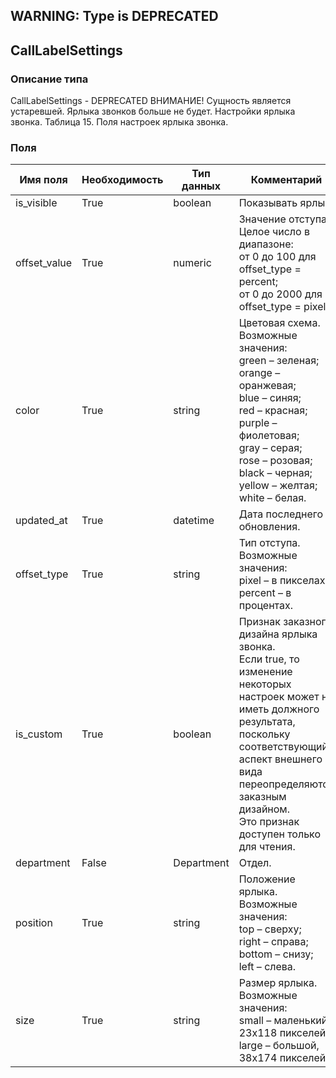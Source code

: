 
## WARNING: Type is DEPRECATED

## CallLabelSettings

### Описание типа
CallLabelSettings - DEPRECATED
ВНИМАНИЕ! Сущность является устаревшей. Ярлыка звонков больше не будет.
Настройки ярлыка звонка.
Таблица 15. Поля настроек ярлыка звонка.


### Поля

| Имя поля | Необходимость | Тип данных | Комментарий |
|---|---|---|---|
|is_visible|True|boolean|Показывать ярлык.<br/>|
|offset_value|True|numeric|Значение отступа.<br/>Целое число в диапазоне:<br/>от 0 до 100 для offset_type = percent;<br/>от 0 до 2000 для offset_type = pixel.<br/>|
|color|True|string|Цветовая схема.<br/>Возможные значения:<br/>green – зеленая;<br/>orange – оранжевая;<br/>blue – синяя;<br/>red – красная;<br/>purple – фиолетовая;<br/>gray – серая;<br/>rose – розовая;<br/>black – черная;<br/>yellow – желтая;<br/>white – белая.<br/>|
|updated_at|True|datetime|Дата последнего обновления.<br/>|
|offset_type|True|string|Тип отступа.<br/>Возможные значения:<br/>pixel – в пикселах;<br/>percent – в процентах.<br/>|
|is_custom|True|boolean|Признак заказного дизайна ярлыка звонка.<br/>Если true, то изменение некоторых настроек может не иметь должного результата, поскольку соответствующий аспект внешнего вида переопределяются заказным дизайном.<br/>Это признак доступен только для чтения.<br/>|
|department|False|Department|Отдел.<br/>|
|position|True|string|Положение ярлыка.<br/>Возможные значения:<br/>top – сверху;<br/>right – справа;<br/>bottom – снизу;<br/>left – слева.<br/>|
|size|True|string|Размер ярлыка.<br/>Возможные значения:<br/>small – маленький, 23x118 пикселей;<br/>large – большой, 38x174 пикселей.<br/>|
